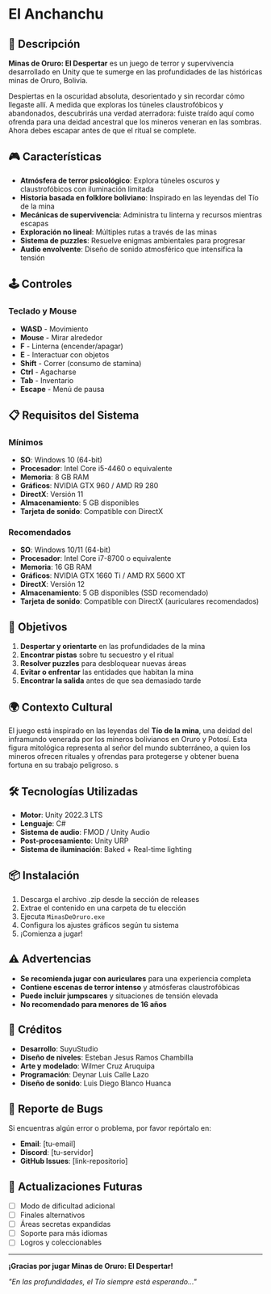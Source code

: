 # El Anchanchu

## 📖 Descripción

**Minas de Oruro: El Despertar** es un juego de terror y supervivencia desarrollado en Unity que te sumerge en las profundidades de las históricas minas de Oruro, Bolivia.

Despiertas en la oscuridad absoluta, desorientado y sin recordar cómo llegaste allí. A medida que exploras los túneles claustrofóbicos y abandonados, descubrirás una verdad aterradora: fuiste traído aquí como ofrenda para una deidad ancestral que los mineros veneran en las sombras. Ahora debes escapar antes de que el ritual se complete.

## 🎮 Características

- **Atmósfera de terror psicológico**: Explora túneles oscuros y claustrofóbicos con iluminación limitada
- **Historia basada en folklore boliviano**: Inspirado en las leyendas del Tío de la mina
- **Mecánicas de supervivencia**: Administra tu linterna y recursos mientras escapas
- **Exploración no lineal**: Múltiples rutas a través de las minas
- **Sistema de puzzles**: Resuelve enigmas ambientales para progresar
- **Audio envolvente**: Diseño de sonido atmosférico que intensifica la tensión

## 🕹️ Controles

### Teclado y Mouse
- **WASD** - Movimiento
- **Mouse** - Mirar alrededor
- **F** - Linterna (encender/apagar)
- **E** - Interactuar con objetos
- **Shift** - Correr (consumo de stamina)
- **Ctrl** - Agacharse
- **Tab** - Inventario
- **Escape** - Menú de pausa

## 📋 Requisitos del Sistema

### Mínimos
- **SO**: Windows 10 (64-bit)
- **Procesador**: Intel Core i5-4460 o equivalente
- **Memoria**: 8 GB RAM
- **Gráficos**: NVIDIA GTX 960 / AMD R9 280
- **DirectX**: Versión 11
- **Almacenamiento**: 5 GB disponibles
- **Tarjeta de sonido**: Compatible con DirectX

### Recomendados
- **SO**: Windows 10/11 (64-bit)
- **Procesador**: Intel Core i7-8700 o equivalente
- **Memoria**: 16 GB RAM
- **Gráficos**: NVIDIA GTX 1660 Ti / AMD RX 5600 XT
- **DirectX**: Versión 12
- **Almacenamiento**: 5 GB disponibles (SSD recomendado)
- **Tarjeta de sonido**: Compatible con DirectX (auriculares recomendados)

## 🎯 Objetivos

1. **Despertar y orientarte** en las profundidades de la mina
2. **Encontrar pistas** sobre tu secuestro y el ritual
3. **Resolver puzzles** para desbloquear nuevas áreas
4. **Evitar o enfrentar** las entidades que habitan la mina
5. **Encontrar la salida** antes de que sea demasiado tarde

## 🌍 Contexto Cultural

El juego está inspirado en las leyendas del **Tío de la mina**, una deidad del inframundo venerada por los mineros bolivianos en Oruro y Potosí. Esta figura mitológica representa al señor del mundo subterráneo, a quien los mineros ofrecen rituales y ofrendas para protegerse y obtener buena fortuna en su trabajo peligroso.
s
## 🛠️ Tecnologías Utilizadas

- **Motor**: Unity 2022.3 LTS
- **Lenguaje**: C#
- **Sistema de audio**: FMOD / Unity Audio
- **Post-procesamiento**: Unity URP
- **Sistema de iluminación**: Baked + Real-time lighting

## 📦 Instalación

1. Descarga el archivo .zip desde la sección de releases
2. Extrae el contenido en una carpeta de tu elección
3. Ejecuta `MinasDeOruro.exe`
4. Configura los ajustes gráficos según tu sistema
5. ¡Comienza a jugar!

## ⚠️ Advertencias

- **Se recomienda jugar con auriculares** para una experiencia completa
- **Contiene escenas de terror intenso** y atmósferas claustrofóbicas
- **Puede incluir jumpscares** y situaciones de tensión elevada
- **No recomendado para menores de 16 años**

## 👥 Créditos

- **Desarrollo**: SuyuStudio
- **Diseño de niveles**: Esteban Jesus Ramos Chambilla
- **Arte y modelado**: Wilmer Cruz Aruquipa
- **Programación**: Deynar Luis Calle Lazo
- **Diseño de sonido**: Luis Diego Blanco Huanca


## 🐛 Reporte de Bugs

Si encuentras algún error o problema, por favor repórtalo en:
- **Email**: [tu-email]
- **Discord**: [tu-servidor]
- **GitHub Issues**: [link-repositorio]

## 🔄 Actualizaciones Futuras

- [ ] Modo de dificultad adicional
- [ ] Finales alternativos
- [ ] Áreas secretas expandidas
- [ ] Soporte para más idiomas
- [ ] Logros y coleccionables

---

**¡Gracias por jugar Minas de Oruro: El Despertar!**

*"En las profundidades, el Tío siempre está esperando..."*